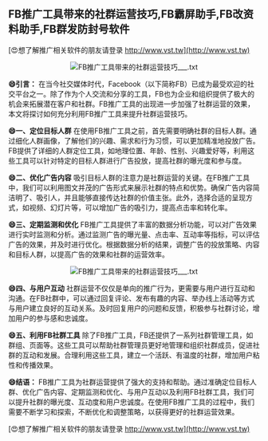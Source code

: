 ## **FB推广工具带来的社群运营技巧,FB霸屏助手,FB改资料助手,FB群发防封号软件**

[😍想了解推广相关软件的朋友请登录 http://www.vst.tw](http://www.vst.tw)

 <center><img src="https://vst.tw/MP4/tuiguang/png/6.png" alt="FB推广工具带来的社群运营技巧___.txt"></center>

**😄引言：**
在当今社交媒体时代，Facebook（以下简称FB）已成为最受欢迎的社交平台之一。除了作为个人交流和分享的工具，FB也为企业和组织提供了极大的机会来拓展潜在客户和社群。FB推广工具的出现进一步加强了社群运营的效果，本文将探讨如何充分利用FB推广工具来提升社群运营技巧。

**😄一、定位目标人群**
在使用FB推广工具之前，首先需要明确社群的目标人群。通过细化人群画像，了解他们的兴趣、需求和行为习惯，可以更加精准地投放广告。FB提供了详细的人群定位工具，如地理位置、年龄、性别、兴趣爱好等，利用这些工具可以针对特定的目标人群进行广告投放，提高社群的曝光度和参与度。

**😄二、优化广告内容**
吸引目标人群的注意力是社群运营的关键。在FB推广工具中，我们可以利用图文并茂的广告形式来展示社群的特点和优势。确保广告内容简洁明了、吸引人，并且能够直接传达社群的价值主张。此外，选择合适的呈现方式，如视频、幻灯片等，可以增加广告的吸引力，提高点击率和转化率。

**😄三、定期监测和优化**
FB推广工具提供了丰富的数据分析功能，可以对广告效果进行实时监测和分析。通过监测广告的曝光量、点击率、互动率等指标，可以评估广告的效果，并及时进行优化。根据数据分析的结果，调整广告的投放策略、内容和目标人群，以提高广告的效果和社群的运营效率。

 <center><img src="https://vst.tw/MP4/tuiguang/png/7.png" alt="FB推广工具带来的社群运营技巧___.txt"></center>

**😄四、与用户互动**
社群运营不仅仅是单向的推广行为，更需要与用户进行互动和沟通。在FB社群中，可以通过回复评论、发布有趣的内容、举办线上活动等方式与用户建立良好的互动关系。及时回复用户的问题和反馈，积极参与社群讨论，增加用户的参与感和忠诚度。

**😄五、利用FB社群工具**
除了FB推广工具，FB还提供了一系列社群管理工具，如群组、页面等。这些工具可以帮助社群管理员更好地管理和组织社群成员，促进社群的互动和发展。合理利用这些工具，建立一个活跃、有温度的社群，增加用户粘性和传播效果。

**😄结语：**
FB推广工具为社群运营提供了强大的支持和帮助。通过准确定位目标人群、优化广告内容、定期监测和优化、与用户互动以及利用FB社群工具，我们可以提升社群的曝光度、互动度和用户忠诚度。在使用FB推广工具的过程中，我们需要不断学习和探索，不断优化和调整策略，以获得更好的社群运营效果。

[😍想了解推广相关软件的朋友请登录 http://www.vst.tw](http://www.vst.tw)



